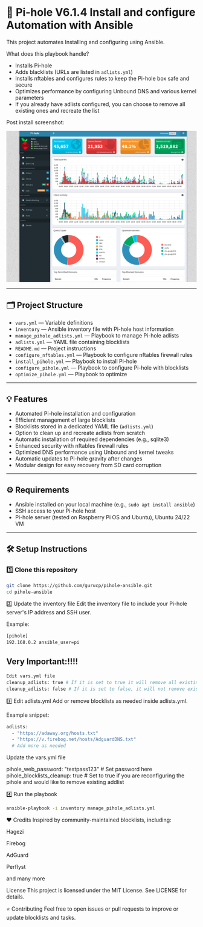 # 🚀 Pi-hole V6.1.4 Install and configure Automation with Ansible

This project automates Installing and configuring using Ansible. 

What does this playbook handle?
- Installs Pi-hole
- Adds blacklists (URLs are listed in `adlists.yml`)
- Installs nftables and configures rules to keep the Pi-hole box safe and secure
- Optimizes performance by configuring Unbound DNS and various kernel parameters
- If you already have adlists configured, you can choose to remove all existing ones and recreate the list

Post install screenshot:

![A screenshot of my pihole](images/pihole_screen_shot.png)

---

## 🗂️ Project Structure

- `vars.yml` — Variable definitions
- `inventory` — Ansible inventory file with Pi-hole host information
- `manage_pihole_adlists.yml` — Playbook to manage Pi-hole adlists
- `adlists.yml` — YAML file containing blocklists
- `README.md` — Project instructions
- `configure_nftables.yml` — Playbook to configure nftables firewall rules
- `install_pihole.yml` — Playbook to install Pi-hole
- `configure_pihole.yml` — Playbook to configure Pi-hole with blocklists
- `optimize_pihole.yml` — Playbook to optimize


---

## 💡 Features

- Automated Pi-hole installation and configuration
- Efficient management of large blocklists
- Blocklists stored in a dedicated YAML file (`adlists.yml`)
- Option to clean up and recreate adlists from scratch
- Automatic installation of required dependencies (e.g., sqlite3)
- Enhanced security with nftables firewall rules
- Optimized DNS performance using Unbound and kernel tweaks
- Automatic updates to Pi-hole gravity after changes
- Modular design for easy recovery from SD card corruption

---

## ⚙️ Requirements

- Ansible installed on your local machine (e.g., `sudo apt install ansible`)
- SSH access to your Pi-hole host
- Pi-hole server (tested on Raspberry Pi OS and Ubuntu), Ubuntu 24/22 VM

---

## 🛠️ Setup Instructions

### 1️⃣ Clone this repository

```bash
git clone https://github.com/gurucp/pihole-ansible.git
cd pihole-ansible
```

2️⃣ Update the inventory file
Edit the inventory file to include your Pi-hole server's IP address and SSH user.

Example:
```bash
[pihole]
192.168.0.2 ansible_user=pi
```

## Very Important:!!!!
```bash
Edit vars.yml file 
cleanup_adlists: true # If it is set to true it will remove all existing on your pihole and add new entries 
cleanup_adlists: false # If it is set to false, it will not remove existing once rather it will add whatever in the addlists.yml
```

3️⃣ Edit adlists.yml
Add or remove blocklists as needed inside adlists.yml.

Example snippet:
```bash
adlists:
  - "https://adaway.org/hosts.txt"
  - "https://v.firebog.net/hosts/AdguardDNS.txt"
  # Add more as needed
```
Update the vars.yml file 

pihole_web_password: "testpass123" # Set password here 
pihole_blocklists_cleanup: true    # Set to true if you are reconfiguring the pihole and would like to       remove existing addlist 


4️⃣ Run the playbook
```bash
ansible-playbook -i inventory manage_pihole_adlists.yml
```

❤️ Credits
Inspired by community-maintained blocklists, including:

Hagezi

Firebog

AdGuard

Perflyst

and many more


License
This project is licensed under the MIT License. See LICENSE for details.


⭐ Contributing
Feel free to open issues or pull requests to improve or update blocklists and tasks.




